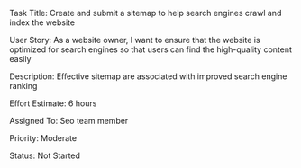 Task Title: Create and submit a sitemap to help search engines crawl and index the website

User Story: As a website owner, I want to ensure that the website is optimized for search engines so that users can find the high-quality content easily

Description: Effective sitemap are associated with improved search engine ranking

Effort Estimate: 6 hours

Assigned To: Seo team member

Priority: Moderate

Status: Not Started
